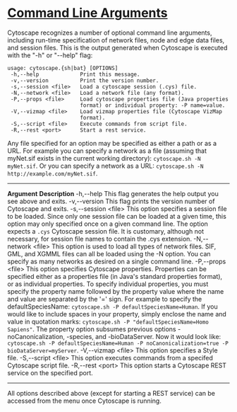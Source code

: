 [Command Line Arguments](http://wiki.cytoscape.org/Cytoscape_3/UserManual/Cytoscape_3/UserManual/Command_Line_Arguments)
========================================================================================================================

Cytoscape recognizes a number of optional command line arguments,
including run-time specification of network files, node and edge data
files, and session files. This is the output generated when Cytoscape is
executed with the "-h" or "--help" flag:

    usage: cytoscape.{sh|bat} [OPTIONS]
     -h,--help             Print this message.
     -v,--version          Print the version number.
     -s,--session <file>   Load a cytoscape session (.cys) file.
     -N,--network <file>   Load a network file (any format).
     -P,--props <file>     Load cytoscape properties file (Java properties
                           format) or individual property: -P name=value.
     -V,--vizmap <file>    Load vizmap properties file (Cytoscape VizMap
                           format).
     -S,--script <file>    Execute commands from script file.
     -R,--rest <port>      Start a rest service.

Any file specified for an option may be specified as either a path or as
a URL. For example you can specify a network as a file (assuming that
myNet.sif exists in the current working directory):
`cytoscape.sh -N myNet.sif`. Or you can specify a network as a URL:
`cytoscape.sh -N http://example.com/myNet.sif`.

  --------------------------- ----------------------------------------------------------------------------------------------------------------------------------------------------------------------------------------------------------------------------------------------------------------------------------------------------------------------------------------------------------------------------------------------------------------------------------------------------------------------------------------------------------------------------------------------------------------------------------------------------------------------------------------------------------------------------------------------------------------------------------------------------------------------------------------------------------------------------
  **Argument**                **Description**
  -h,--help                   This flag generates the help output you see above and exits.
  -v,--version                This flag prints the version number of Cytoscape and exits.
  -s,--session &lt;file&gt;   This option specifies a session file to be loaded. Since only one session file can be loaded at a given time, this option may only specified once on a given command line. The option expects a `.cys` Cytoscape session file. It is customary, although not necessary, for session file names to contain the .cys extension.
  -N,--network &lt;file&gt;   This option is used to load all types of network files. SIF, GML, and XGMML files can all be loaded using the -N option. You can specify as many networks as desired on a single command line.
  -P,--props &lt;file&gt;     This option specifies Cytoscape properties. Properties can be specified either as a properties file (in Java's standard properties format), or as individual properties. To specify individual properties, you must specify the property name followed by the property value where the name and value are separated by the '=' sign. For example to specify the defaultSpeciesName: `cytoscape.sh -P defaultSpeciesName=Human`. If you would like to include spaces in your property, simply enclose the name and value in quotation marks: `cytoscape.sh -P "defaultSpeciesName=Homo Sapiens"`. The property option subsumes previous options -noCanonicalization, -species, and -bioDataServer. Now it would look like: `cytoscape.sh -P defaultSpeciesName=Human -P noCanonicalization=true -P bioDataServer=myServer`.
  -V,--vizmap &lt;file&gt;    This option specifies a Style file.
  -S,--script &lt;file&gt;    This option executes commands from a specifed Cytoscape script file.
  -R,--rest &lt;port&gt;      This option starts a Cytoscape REST service on the specified port.
  --------------------------- ----------------------------------------------------------------------------------------------------------------------------------------------------------------------------------------------------------------------------------------------------------------------------------------------------------------------------------------------------------------------------------------------------------------------------------------------------------------------------------------------------------------------------------------------------------------------------------------------------------------------------------------------------------------------------------------------------------------------------------------------------------------------------------------------------------------------------

All options described above (except for starting a REST service) can be
accessed from the menu once Cytoscape is running.
